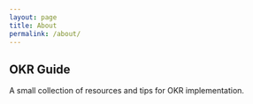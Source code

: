 ```yaml
---
layout: page
title: About
permalink: /about/
---
```


## OKR Guide

A small collection of resources and tips for OKR implementation.
